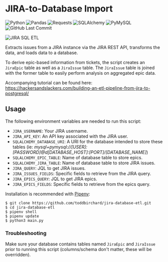 # JIRA-to-Database Import

![Python](https://img.shields.io/badge/Python-v3.7-blue.svg?logo=python&longCache=true&logoColor=white&colorB=5e81ac&style=flat-square&colorA=4c566a)
![Pandas](https://img.shields.io/badge/Pandas-v0.25.2-blue.svg?logo=python&longCache=true&logoColor=white&colorB=5e81ac&style=flat-square&colorA=4c566a)
![Requests](https://img.shields.io/badge/Requests-v2.22.0-red.svg?longCache=true&logo=python&longCache=true&style=flat-square&logoColor=white&colorA=4c566a&colorB=5e81ac)
![SQLAlchemy](https://img.shields.io/badge/SQLAlchemy-v1.3.1-red.svg?longCache=true&style=flat-square&logo=scala&logoColor=white&colorA=4c566a&colorB=bf616a)
![PyMySQL](https://img.shields.io/badge/PyMySQL-v0.9.3-red.svg?longCache=true&logo=mysql&longCache=true&style=flat-square&logoColor=white&colorA=4c566a&colorB=bf616a)
![GitHub Last Commit](https://img.shields.io/github/last-commit/google/skia.svg?style=flat-square&colorA=4c566a&colorB=a3be8c&logo=GitHub)

![JIRA SQL ETL](https://storage.googleapis.com/hackersandslackers-cdn/2019/03/jira-etl-3-3@2x.jpg)

Extracts issues from a JIRA instance via the JIRA REST API, transforms the data, and loads data to a database.

To derive epic-based information from tickets, the script creates an `JiraEpic` table as well as a `JiraIssue` table. The `JiraIssue` table is joined with the former table to easily perform analysis on aggregated epic data.

Accompanying tutorial can be found here: https://hackersandslackers.com/building-an-etl-pipeline-from-jira-to-postgresql/


## Usage

The following environment variables are needed to run this script:

* `JIRA_USERNAME`: Your JIRA username.
* `JIRA_API_KEY`: An API key associated with the JIRA user.
* `SQLALCHEMY_DATABASE_URI`: A URI for the database intended to store these tables (ie: _mysql+pymysql://[USER]:[PASSWORD]@d[DATABASE_HOST]:[PORT]/[DATABASE_NAME]_)
* `SQLALCHEMY_EPIC_TABLE`: Name of database table to store epics.
* `SQLALCHEMY_JIRA_TABLE`: Name of database table to store JIRA issues.
* `JIRA_QUERY`: JQL to get JIRA issues.
* `JIRA_ISSUES_FIELDS`: Specific fields to retrieve from the JIRA query.
* `JIRA_EPICS_QUERY`: JQL to get JIRA epics.
* `JIRA_EPICS_FIELDS`: Specific fields to retrieve from the epics query.

Installation is recommended with [Pipenv](https://pipenv-fork.readthedocs.io/en/latest/):

```shell
$ git clone https://github.com/toddbirchard/jira-database-etl.git
$ cd jira-database-etl
$ pipenv shell
$ pipenv update
$ python3 main.py
```

### Troubleshooting

Make sure your database contains tables named `JiraEpic` and `JiraIssue` prior to running this script (columns/schema don't matter, these will be overridden).
